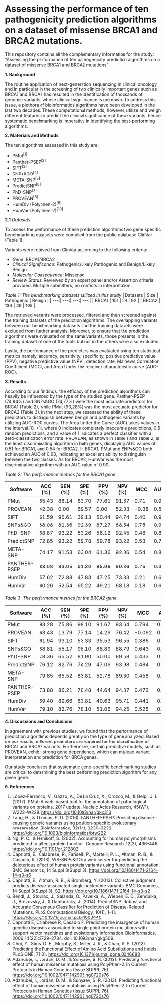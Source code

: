 # Assessing the performance of ten pathogenicity prediction algorithms on a dataset of missense BRCA1 and BRCA2 mutations.
This repository contains all the complementary information for the study: "Assessing the performance of ten pathogenicity prediction algorithms on a dataset of missense BRCA1 and BRCA2 mutations"

**1. Background**

The routine application of next-generation sequencing in clinical oncology and in particular in the screening of two clinically important genes such as BRCA1 and BRCA2 has resulted in the identification of thousands of genomic variants, whose clinical significance is unknown.
To address this issue, a plethora of bioinformatics algorithms have been developed in the last two decades. These computational methods, however, utilize and weigh different features to predict the clinical significance of these variants, hence systematic benchmarking is imperative in identifying the best-performing algorithms. 

**2. Materials and Methods**

The ten algorithms assessed in this study are:
- PMut<sup>[1]</sup>
- Panther-PSEP<sup>[2]</sup>
- SIFT<sup>[3]</sup>
- SNPs&GO<sup>[4]</sup>
-  META-SNP<sup>[5]</sup>
-   PredictSNP<sup>[6]</sup>
-   PhD-SNP<sup>[7]</sup>
-   PROVEAN<sup>[8]</sup>
-    HumDiv (Polyphen-2)<sup>[9]</sup>
-   HumVar (Polyphen-2)<sup>[10]</sup> 

**2.1** *Datasets*

To assess the performance of these prediction algorithms two gene specific benchmarking datasets were compiled from the public database ClinVar (Table 1).

Variants were retrived from ClinVar according to the following criteria:
- *Gene*: BRCA1/BRCA2
- *Clinical Significance*: Pathogenic/Likely Pathogenic and Benign/Likely Benign
- *Molecular Consequence*: Missense
- *Review Status*: Reviewed by an expert panel and/or Assertion criteria provided. Multiple submitters, no conficts in interpretation.

*Table 1: The benchmarking datasets utilized in this study*
| Datasets | Size     | Pathogenic | Benign   |
|:---:|:---:|:---:|:---:|
| BRCA1 | 151 | 59 | 92 |
| BRCA2 | 134 | 29 | 105 |

The retrieved variants were processed, filtered and then screened against the training datasets of the prediction algorithms. The overlapping variants between our benchmarking datasets and the training datasets were excluded from further analysis.
Moreover, to ensure that the prediction algorithms were evaluated on the same variants, those presents in the training dataset of one of the tools but not in the others were also excluded.

Lastly, the performance of the predictors was evaluated using ten statistical metrics namely, accuracy, sensitivity, specificity, positive predictive value (PPV), negative predictive value (NPV), detection rate, Mathews Correlation Coefficient (MCC), and Area Under the receiver characteristic curve (AUC-ROC). 


**3. Results**

According to our findings, the efficacy of the prediction algorithms can heavily be influenced by the type of the studied gene. Panther-PSEP (74,84%) and SNPs&GO (74,77%) were the most accurate predictors for BRCA1 (Table 2), while PMut (93,28%) was the most accurate predictor for BRCA2 (Table 3).
In the next step, we assessed the ability of these predictors to distinguish between benign and pathogenic variants by utilizing AUC-ROC curves. 
The Area Under the Curve (AUC) takes values in the interval [0, +1], where 0 indicates completely inaccurate predictions, 0.5 random predictions, and a value of 1 indicates a perfect classifier with a zero-classification error rate. 
PROVEAN, as shown in Table 1 and Table 2, is the least discriminating algorithm in both genes, displaying AUC values of 0.51 for BRCA1, and 0.54 for BRCA2. 
In BRCA1, PMut and SNPs&GO both achieved an AUC of 0.93, indicating an excellent ability to distinguish between the two classes. As for BRCA2, HumVar was the most discriminative algorithm with an AUC value of 0.90. 

 *Table 2: The performance metrics for the BRCA1 gene*
    
| Software  | ACC <br>(%)  | SEN <br>(%)  | SPE <br>(%)  | PPV <br>(%)  | NPV <br>(%)  | MCC  | AUC  |
|---|---|---|---|---|---|---|---|
| PMut  | 85.43  | 88.14  | 83.70  | 77.61  | 91.67  | 0.71  | 0.90  |
| PROVEAN  | 42.38  | 0.00  | 69.57  | 0.00  | 52.03  | -0.38  | 0.51  |
| SIFT  | 61.59  | 96.61  | 39.13  | 50.44  | 94.74  | 0.40  | 0.91  |
| SNPs&GO  | 88.08  | 81.36  | 92.39  | 87.27  | 88.54  | 0.75  | 0.90  |
| PhD-SNP  | 68.87  | 93.22  | 53.26  | 56.12  | 92.45  | 0.48  | 0.89  |
| PredictSNP  | 72.85  | 93.22  | 59.78  | 59.78  | 93.22  | 0.53  | 0.77  |
| META-SNP  | 74.17  | 91.53  | 63.04  | 61.36  | 92.06  | 0.54  | 0.87  |
| PANTHER-PSEP  | 88.08  | 83.05  | 91.30  | 85.96  | 89.36  | 0.75  | 0.90  |
| HumDiv  | 57.62  | 72.88  | 47.83  | 47.25  | 73.33  | 0.21  | 0.66  |
| HumVar  | 60.26  | 52.54  | 65.22  | 49.21  | 68.18  | 0.18  | 0.65  |

*Table 3: The performance metrics for the BRCA2 gene*

| Software  | ACC <br>(%)  | SEN <br>(%)  | SPE <br>(%)  | PPV <br>(%)  | NPV <br>(%)  | MCC  | AUC  |
|---|---|---|---|---|---|---|---|
| PMut  | 93.28  | 75.86  | 98.10  | 91.67  | 93.64  | 0.794  | 0.898  |
| PROVEAN  | 63.43  | 13.79  | 77.14  | 14.29  | 76.42  | -0.092  | 0.544  |
| SIFT  | 61.94  | 93.10  | 53.33  | 35.53  | 96.55  | 0.386  | 0.859  |
| SNPs&GO  | 88.81  | 55.17  | 98.10  | 88.89  | 88.79  | 0.643  | 0.801  |
| PhD-SNP  | 78.36  | 65.52  | 81.90  | 50.00  | 89.58  | 0.433  | 0.795  |
| PredictSNP  | 76.12  | 82.76  | 74.29  | 47.06  | 93.98  | 0.484  | 0.678  |
| META-SNP  | 79.85  | 65.52  | 83.81  | 52.78  | 89.80  | 0.458  | 0.805  |
| PANTHER-PSEP  | 73.88  | 86.21  | 70.48  | 44.64  | 94.87  | 0.473  | 0.850  |
| HumDiv  | 69.40  | 89.66  | 63.81  | 40.63  | 95.71  | 0.441  | 0.874  |
| HumVar  | 79.10  | 82.76  | 78.10  | 51.06  | 94.25  | 0.525  | 0.902  |

**4. Discussions and Conclusions**

In agreement with previous studies, we found that the performance of prediction algorithms depends greatly on the type of gene analyzed. Based on our results, different predictors are required for the classification of BRCA1 and BRCA2 variants. Furthermore, certain predictive models, such as PROVEAN, exhibit strong gene dependence, which can mislead variant interpretation and prediction for BRCA genes. 

Our study concludes that systematic gene-specific benchmarking studies are critical to determining the best performing prediction algorithm for any given gene. 

**5. References**
1. López-Ferrando, V., Gazzo, A., De La Cruz, X., Orozco, M., & Gelpí, J. L. (2017). PMut: A web-based tool for the annotation of pathological variants on proteins, 2017 update. Nucleic Acids Research, 45(W1), W222–W228. https://doi.org/10.1093/nar/gkx313
2. Tang, H., & Thomas, P. D. (2016). PANTHER-PSEP: Predicting disease-causing genetic variants using position-specific evolutionary preservation. Bioinformatics, 32(14), 2230–2232. https://doi.org/10.1093/bioinformatics/btw222
3. Ng, P. C., & Henikoff, S. (2002). Accounting for human polymorphisms predicted to affect protein function. Genome Research, 12(3), 436–446. https://doi.org/10.1101/gr.212802
4. Capriotti, E., Calabrese, R., Fariselli, P., Martelli, P. L., Altman, R. B., & Casadio, R. (2013). WS-SNPs&GO: a web server for predicting the deleterious effect of human protein variants using functional annotation. BMC Genomics, 14 Suppl 3(Suppl 3). https://doi.org/10.1186/1471-2164-14-s3-s6
5. Capriotti, E., Altman, R. B., & Bromberg, Y. (2013). Collective judgment predicts disease-associated single nucleotide variants. BMC Genomics, 14 Suppl 3(Suppl 3), S2. https://doi.org/10.1186/1471-2164-14-s3-s2
6. Bendl, J., Stourac, J., Salanda, O., Pavelka, A., Wieben, E. D., Zendulka, J., Brezovsky, J., & Damborsky, J. (2014). PredictSNP: Robust and Accurate Consensus Classifier for Prediction of Disease-Related Mutations. PLoS Computational Biology, 10(1), 1–11. https://doi.org/10.1371/journal.pcbi.1003440
7. Capriotti E, Calabrese R, Casadio R. Predicting the insurgence of human genetic diseases associated to single point protein mutations with support vector machines and evolutionary information. Bioinformatics. 2006;14(22):2729–2734. doi: 10.1093/nar/gkg509. 
8. Choi, Y., Sims, G. E., Murphy, S., Miller, J. R., & Chan, A. P. (2012). Predicting the Functional Effect of Amino Acid Substitutions and Indels. PLoS ONE, 7(10). https://doi.org/10.1371/journal.pone.0046688
9. Adzhubei, I., Jordan, D. M., & Sunyaev, S. R. (2013). Predicting functional effect of human missense mutations using PolyPhen-2. In Current Protocols in Human Genetics (Issue SUPPL.76). https://doi.org/10.1002/0471142905.hg0720s76
10. Adzhubei, I., Jordan, D. M., & Sunyaev, S. R. (2013). Predicting functional effect of human missense mutations using PolyPhen-2. In Current Protocols in Human Genetics (Issue SUPPL.76). https://doi.org/10.1002/0471142905.hg0720s76
